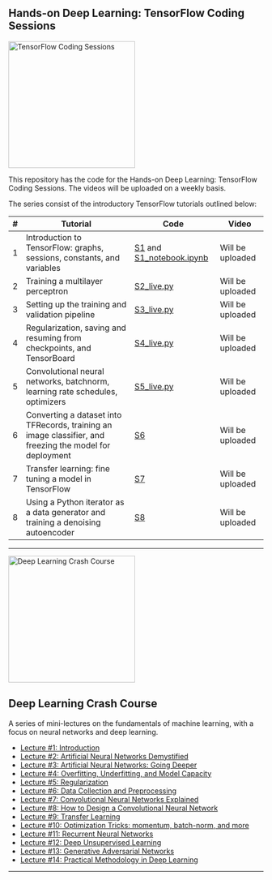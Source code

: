 ## Hands-on Deep Learning: TensorFlow Coding Sessions

<a href="#"><img src="/img/tfcs.png" alt="TensorFlow Coding Sessions" height="250"></a>

This repository has the code for the Hands-on Deep Learning: TensorFlow Coding Sessions. The videos will be uploaded on a weekly basis.

The series consist of the introductory TensorFlow tutorials outlined below:

| # | Tutorial                                                             | Code | Video            |
|-|------------------------------------------------------------------------|------|------------------|
|1| Introduction to TensorFlow: graphs, sessions, constants, and variables |[S1](S1/) and [S1_notebook.ipynb](S1/S1_notebook.ipynb)| Will be uploaded |
|2| Training a multilayer perceptron                                       |[S2_live.py](S2_live.py)| Will be uploaded |
|3| Setting up the training and validation pipeline                        |[S3_live.py](S3_live.py)| Will be uploaded |
|4| Regularization, saving and resuming from checkpoints, and TensorBoard  |[S4_live.py](S4_live.py)| Will be uploaded |
|5| Convolutional neural networks, batchnorm, learning rate schedules, optimizers|[S5_live.py](S5_live.py)| Will be uploaded |
|6| Converting a dataset into TFRecords, training an image classifier, and freezing the model for deployment|[S6](S6/)| Will be uploaded |
|7| Transfer learning: fine tuning a model in TensorFlow                   |[S7](S7/)| Will be uploaded |
|8| Using a Python iterator as a data generator and training a denoising autoencoder  |[S8](S8/)| Will be uploaded |

---

<a href="https://www.youtube.com/watch?v=nmnaO6esC7c&list=PLWKotBjTDoLj3rXBL-nEIPRN9V3a9Cx07"><img src="/img/dlcc.jpg" alt="Deep Learning Crash Course" height="250"></a>

## Deep Learning Crash Course

A series of mini-lectures on the fundamentals of machine learning, with a focus on neural networks and deep learning.

* [Lecture #1: Introduction](https://youtu.be/nmnaO6esC7c)
* [Lecture #2: Artificial Neural Networks Demystified](https://youtu.be/oS5fz_mHVz0)
* [Lecture #3: Artificial Neural Networks: Going Deeper](https://youtu.be/_XPkAxm0Yx0)
* [Lecture #4: Overfitting, Underfitting, and Model Capacity](https://youtu.be/ms-Ooh9mjiE)
* [Lecture #5: Regularization](https://youtu.be/NRCZJUviZN0)
* [Lecture #6: Data Collection and Preprocessing](https://youtu.be/dAg-_gzFo14)
* [Lecture #7: Convolutional Neural Networks Explained](https://youtu.be/-I0lry5ceDs)
* [Lecture #8: How to Design a Convolutional Neural Network](https://youtu.be/fTw3K8D5xDs)
* [Lecture #9: Transfer Learning](https://youtu.be/_2EHcpg52uU)
* [Lecture #10: Optimization Tricks: momentum, batch-norm, and more](https://youtu.be/kK8-jCCR4is)
* [Lecture #11: Recurrent Neural Networks](https://youtu.be/k97Jrg_4tFA)
* [Lecture #12: Deep Unsupervised Learning](https://youtu.be/P8_W5Wc4zeg)
* [Lecture #13: Generative Adversarial Networks](https://youtu.be/7tFBoxex4JE)
* [Lecture #14: Practical Methodology in Deep Learning](https://youtu.be/9Sl_t_GxX6w)

---